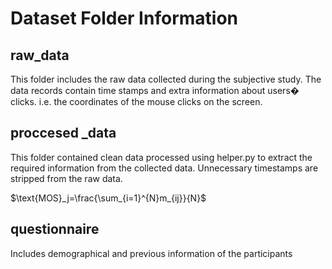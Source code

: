 # Dataset Folder Information

## raw_data

This folder includes the raw data collected during the subjective study. The data records contain time stamps and extra information about users� clicks. i.e. the coordinates of the mouse clicks on the screen.  

## proccesed _data 

This folder contained clean data processed using helper.py to extract the required information from the collected data. Unnecessary timestamps are stripped from the raw data. 

$\text{MOS}_j=\frac{\sum_{i=1}^{N}m_{ij}}{N}$



## questionnaire 
Includes demographical and previous information of the participants


